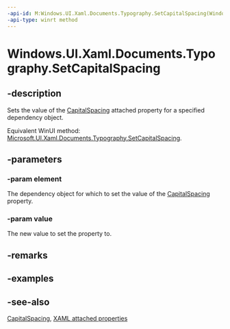 ```yaml
---
-api-id: M:Windows.UI.Xaml.Documents.Typography.SetCapitalSpacing(Windows.UI.Xaml.DependencyObject,System.Boolean)
-api-type: winrt method
---
```


<!-- Method syntax
public void SetCapitalSpacing(Windows.UI.Xaml.DependencyObject element, System.Boolean value)
-->

# Windows.UI.Xaml.Documents.Typography.SetCapitalSpacing

## -description
Sets the value of the [CapitalSpacing](typography_capitalspacing.md) attached property for a specified dependency object.

Equivalent WinUI method: [Microsoft.UI.Xaml.Documents.Typography.SetCapitalSpacing](/windows/winui/api/microsoft.ui.xaml.documents.typography.setcapitalspacing).

## -parameters
### -param element
The dependency object for which to set the value of the [CapitalSpacing](typography_capitalspacing.md) property.

### -param value
The new value to set the property to.

## -remarks

## -examples

## -see-also

[CapitalSpacing](typography_capitalspacing.md), [XAML attached properties](/windows/uwp/xaml-platform/attached-properties-overview)
